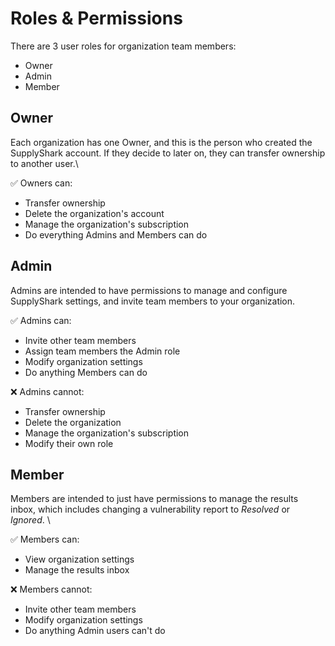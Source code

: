 # Roles & Permissions

There are 3 user roles for organization team members:

* Owner
* Admin
* Member

## Owner

Each organization has one Owner, and this is the person who created the SupplyShark account. If they decide to later on, they can transfer ownership to another user.\


✅ Owners can:

* Transfer ownership
* Delete the organization's account
* Manage the organization's subscription
* Do everything Admins and Members can do

## Admin

Admins are intended to have permissions to manage and configure SupplyShark settings, and invite team members to your organization.\
&#x20;

✅ Admins can:

* Invite other team members
* Assign team members the Admin role
* Modify organization settings
* Do anything Members can do

❌ Admins cannot:

* Transfer ownership
* Delete the organization
* Manage the organization's subscription
* Modify their own role

## Member

Members are intended to just have permissions to manage the results inbox, which includes changing a vulnerability report to _Resolved_ or _Ignored_. \


✅ Members can:

* View organization settings
* Manage the results inbox

❌ Members cannot:

* Invite other team members
* Modify organization settings
* Do anything Admin users can't do


